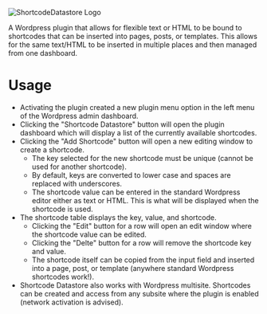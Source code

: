 ![ShortcodeDatastore Logo](shortcode-datastore/assets/ShortcodeDatastoreLogo.png")

A Wordpress plugin that allows for flexible text or HTML to be bound to shortcodes that can be inserted into pages, posts, or templates. This allows for the same text/HTML to be inserted in multiple places and then managed from one dashboard.

# Usage
- Activating the plugin created a new plugin menu option in the left menu of the Wordpress admin dashboard.
- Clicking the "Shortcode Datastore" button will open the plugin dashboard which will display a list of the currently available shortcodes.
- Clicking the "Add Shortcode" button will open a new editing window to create a shortcode. 
    - The key selected for the new shortcode must be unique (cannot be used for another shortcode).
    - By default, keys are converted to lower case and spaces are replaced with underscores.
    - The shortcode value can be entered in the standard Wordpress editor either as text or HTML. This is what will be displayed when the shortcode is used.
- The shortcode table displays the key, value, and shortcode.
    - Clicking the "Edit" button for a row will open an edit window where the shortcode value can be edited.
    - Clicking the "Delte" button for a row will remove the shortcode key and value.
    - The shortcode itself can be copied from the input field and inserted into a page, post, or template (anywhere standard Wordpress shortcodes work!).
- Shortcode Datastore also works with Wordpress multisite. Shortcodes can be created and access from any subsite where the plugin is enabled (network activation is advised).